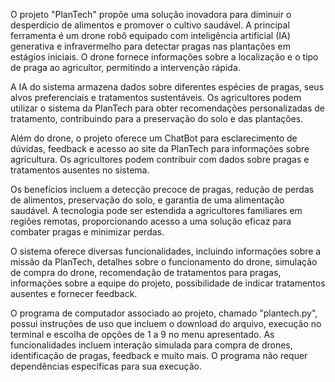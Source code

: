 O projeto "PlanTech" propõe uma solução inovadora para diminuir o desperdício de alimentos e promover o cultivo saudável. A principal ferramenta é um drone robô equipado com inteligência artificial (IA) generativa e infravermelho para detectar pragas nas plantações em estágios iniciais. O drone fornece informações sobre a localização e o tipo de praga ao agricultor, permitindo a intervenção rápida.

A IA do sistema armazena dados sobre diferentes espécies de pragas, seus alvos preferenciais e tratamentos sustentáveis. Os agricultores podem utilizar o sistema da PlanTech para obter recomendações personalizadas de tratamento, contribuindo para a preservação do solo e das plantações.

Além do drone, o projeto oferece um ChatBot para esclarecimento de dúvidas, feedback e acesso ao site da PlanTech para informações sobre agricultura. Os agricultores podem contribuir com dados sobre pragas e tratamentos ausentes no sistema.

Os benefícios incluem a detecção precoce de pragas, redução de perdas de alimentos, preservação do solo, e garantia de uma alimentação saudável. A tecnologia pode ser estendida a agricultores familiares em regiões remotas, proporcionando acesso a uma solução eficaz para combater pragas e minimizar perdas.

O sistema oferece diversas funcionalidades, incluindo informações sobre a missão da PlanTech, detalhes sobre o funcionamento do drone, simulação de compra do drone, recomendação de tratamentos para pragas, informações sobre a equipe do projeto, possibilidade de indicar tratamentos ausentes e fornecer feedback.

O programa de computador associado ao projeto, chamado "plantech.py", possui instruções de uso que incluem o download do arquivo, execução no terminal e escolha de opções de 1 a 9 no menu apresentado. As funcionalidades incluem interação simulada para compra de drones, identificação de pragas, feedback e muito mais. O programa não requer dependências específicas para sua execução.
